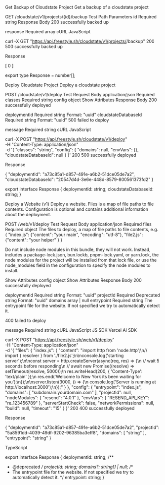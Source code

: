 Get Backup of Cloudstate Project
Get a backup of a cloudstate project

GET
/cloudstate/v1/projects/{id}/backup
Test
Path Parameters
id
Required
string
Response Body
200
successfully backed up

response
Required
array<integer>
cURL
JavaScript

curl -X GET "https://api.freestyle.sh/cloudstate/v1/projects/<string>/backup"
200
500
successfully backed up

Response

[
  0
]

export type Response = number[];
 

 Deploy Cloudstate Project
Deploy a cloudstate project

POST
/cloudstate/v1/deploy
Test
Request Body
application/json
Required
classes
Required
string
config
object
Show Attributes
Response Body
200
successfully deployed

deploymentId
Required
string
Format: "uuid"
cloudstateDatabaseId
Required
string
Format: "uuid"
500
failed to deploy

message
Required
string
cURL
JavaScript

curl -X POST "https://api.freestyle.sh/cloudstate/v1/deploy" \
  -H "Content-Type: application/json" \
  -d '{
    "classes": "string",
    "config": {
      "domains": null,
      "envVars": {},
      "cloudstateDatabaseId": null
    }
  }'
200
500
successfully deployed

Response

{
  "deploymentId": "a73c85a1-d857-491e-a6b2-51dce05de7a2",
  "cloudstateDatabaseId": "20547d4d-3e6e-448d-8579-800561373fd2"
}

export interface Response {
  deploymentId: string;
  cloudstateDatabaseId: string;
}
 
 Deploy a Website (v1)
Deploy a website. Files is a map of file paths to file contents. Configuration is optional and contains additional information about the deployment.

POST
/web/v1/deploy
Test
Request Body
application/json
Required
files
Required
object
The files to deploy, a map of file paths to file contents, e.g. { "index.js": {"content": "your main", "encoding": "utf-8"}, "file2.js": {"content": "your helper" } }

Do not include node modules in this bundle, they will not work. Instead, includes a package-lock.json, bun.lockb, pnpm-lock.yaml, or yarn.lock, the node modules for the project will be installed from that lock file, or use the node_modules field in the configuration to specify the node modules to install.

Show Attributes
config
object
Show Attributes
Response Body
200
successfully deployed

deploymentId
Required
string
Format: "uuid"
projectId
Required
Deprecated
string
Format: "uuid"
domains
array | null
entrypoint
Required
string
The entrypoint file for the website. If not specified we try to automatically detect it.

400
failed to deploy

message
Required
string
cURL
JavaScript
JS SDK
Vercel AI SDK

curl -X POST "https://api.freestyle.sh/web/v1/deploy" \
  -H "Content-Type: application/json" \
  -d '{
    "files": {
      "index.js": {
        "content": "import http from \'node:http\';\\n// import { resolver } from \'./file2.js\';\\n\\nconsole.log(\'starting server\');\\n\\nconst server = http.createServer(async(req, res) => {\\n  // wait 5 seconds before responding\\n  // await new Promise((resolve) => setTimeout(resolve, 5000));\\n  res.writeHead(200, { \'Content-Type\': \'text/plain\' });\\n  res.end(\'Welcome to New York its been waiting for you\');\\n});\\n\\nserver.listen(3000, () => {\\n  console.log(\'Server is running at http://localhost:3000\');\\n});"
      }
    },
    "config": {
      "entrypoint": "index.js",
      "domains": [
        "subdomain.yourdomain.com"
      ],
      "projectId": null,
      "nodeModules": {
        "resend": "4.0.1"
      },
      "envVars": {
        "RESEND_API_KEY": "re_123456789"
      },
      "serverStartCheck": false,
      "networkPermissions": null,
      "build": null,
      "timeout": "15"
    }
  }'
200
400
successfully deployed

Response

{
  "deploymentId": "a73c85a1-d857-491e-a6b2-51dce05de7a2",
  "projectId": "5a8591dd-4039-49df-9202-96385ba3eff8",
  "domains": [
    "string"
  ],
  "entrypoint": "string"
}

TypeScript

export interface Response {
  deploymentId: string;
  /**
   * @deprecated
   */
  projectId: string;
  domains?: string[] | null;
  /**
   * The entrypoint file for the website. If not specified we try to automatically detect it.
   */
  entrypoint: string;
}
 